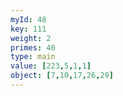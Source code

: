 ```yaml
---
myId: 48
key: 111
weight: 2
primes: 40
type: main
value: [223,5,1,1]
object: [7,10,17,26,29]
---
```

